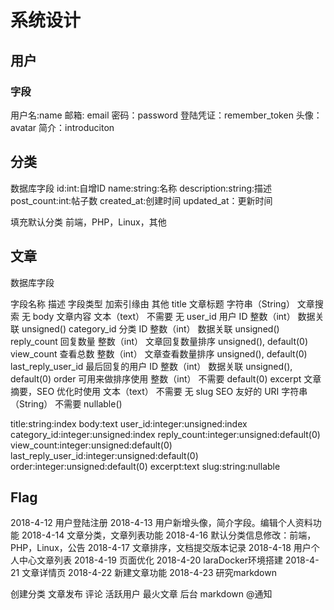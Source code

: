 ﻿# 系统设计


## 用户

### 字段
用户名:name
邮箱: email
密码：password
登陆凭证：remember_token
头像：avatar
简介：introduciton


## 分类

数据库字段
id:int:自增ID
name:string:名称
description:string:描述
post_count:int:帖子数
created_at:创建时间
updated_at：更新时间

填充默认分类
前端，PHP，Linux，其他



## 文章
数据库字段

字段名称	描述	字段类型	加索引缘由	其他
title	文章标题	字符串（String）	文章搜索	无
body	文章内容	文本（text）	不需要	无
user_id	用户 ID	整数（int）	数据关联	unsigned()
category_id	分类 ID	整数（int）	数据关联	unsigned()
reply_count	回复数量	整数（int）	文章回复数量排序	unsigned(), default(0)
view_count	查看总数	整数（int）	文章查看数量排序	unsigned(), default(0)
last_reply_user_id	最后回复的用户 ID	整数（int）	数据关联	unsigned(), default(0)
order	可用来做排序使用	整数（int）	不需要	default(0)
excerpt	文章摘要，SEO 优化时使用	文本（text）	不需要	无
slug	SEO 友好的 URI	字符串（String）	不需要	nullable()

title:string:index
body:text
user_id:integer:unsigned:index
category_id:integer:unsigned:index
reply_count:integer:unsigned:default(0)
view_count:integer:unsigned:default(0)
last_reply_user_id:integer:unsigned:default(0)
order:integer:unsigned:default(0)
excerpt:text
slug:string:nullable




## Flag


2018-4-12 用户登陆注册
2018-4-13 用户新增头像，简介字段。编辑个人资料功能
2018-4-14 文章分类，文章列表功能
2018-4-16 默认分类信息修改：前端，PHP，Linux，公告
2018-4-17 文章排序，文档提交版本记录
2018-4-18 用户个人中心文章列表
2018-4-19 页面优化
2018-4-20 laraDocker环境搭建
2018-4-21 文章详情页
2018-4-22 新建文章功能
2018-4-23 研究markdown

创建分类
文章发布
评论
活跃用户
最火文章
后台
markdown
@通知

